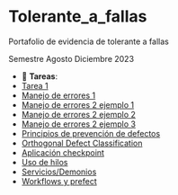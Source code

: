 # Tolerante_a_fallas
Portafolio de evidencia de tolerante a fallas

Semestre Agosto Diciembre 2023

- :file_folder: __Tareas__:
- [Tarea 1](Conceptos_básicos.pdf)
- [Manejo de errores 1](Manejo_de_errores_Par1.pdf)
- [Manejo de errores 2 ejemplo 1](access_to_db.py)
- [Manejo de errores 2 ejemplo 2](consult_API.py)
- [Manejo de errores 2 ejemplo 3](read_files.cpp)
- [Principios de prevención de defectos](Principio_de_prevencion_de_defectos.pdf)
- [Orthogonal Defect Classification](Orthogonal_Defect_Classification.pdf)
- [Aplicación checkpoint](snake.py)
- [Uso de hilos](https://github.com/Dexne/Tolerante_a_fallas/tree/main/Snake_Game_threads)
- [Servicios/Demonios](https://github.com/Dexne/Tolerante_a_fallas/tree/main/Exchange_rate_service)
- [Workflows y prefect](https://github.com/Dexne/Tolerante_a_fallas/tree/main/Workflow)
